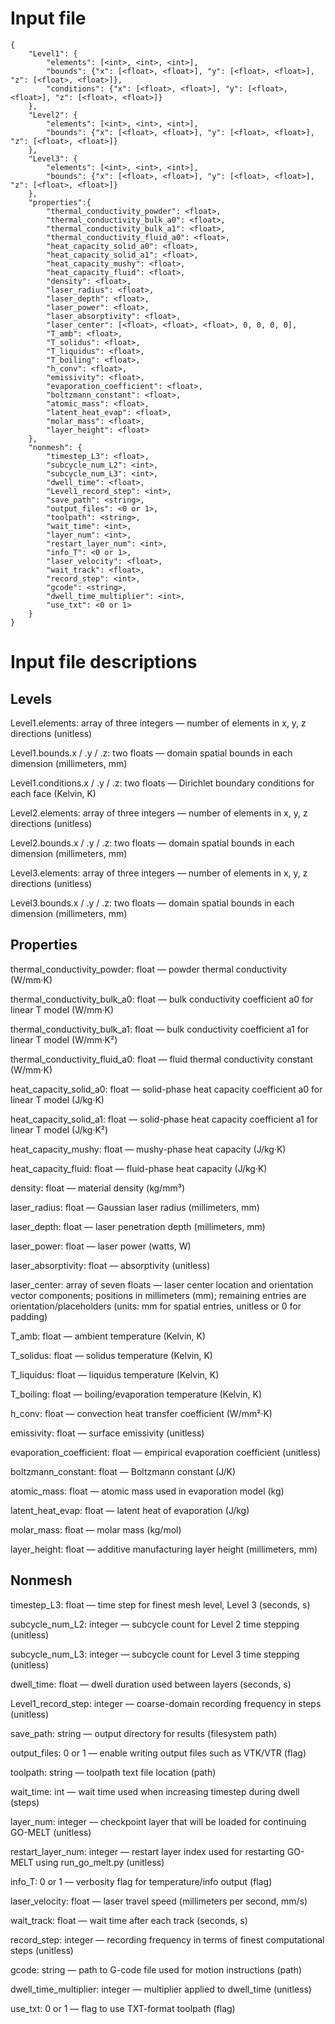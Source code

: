# Input file
```
{
	"Level1": {
		"elements": [<int>, <int>, <int>],
		"bounds": {"x": [<float>, <float>], "y": [<float>, <float>], "z": [<float>, <float>]},
		"conditions": {"x": [<float>, <float>], "y": [<float>, <float>], "z": [<float>, <float>]}
	},
	"Level2": {
		"elements": [<int>, <int>, <int>],
		"bounds": {"x": [<float>, <float>], "y": [<float>, <float>], "z": [<float>, <float>]}
	},
	"Level3": {
		"elements": [<int>, <int>, <int>],
		"bounds": {"x": [<float>, <float>], "y": [<float>, <float>], "z": [<float>, <float>]}
	},
	"properties":{
        "thermal_conductivity_powder": <float>,
        "thermal_conductivity_bulk_a0": <float>,
        "thermal_conductivity_bulk_a1": <float>,
        "thermal_conductivity_fluid_a0": <float>,
        "heat_capacity_solid_a0": <float>,
        "heat_capacity_solid_a1": <float>,
        "heat_capacity_mushy": <float>,
        "heat_capacity_fluid": <float>,
        "density": <float>,
        "laser_radius": <float>,
        "laser_depth": <float>,
        "laser_power": <float>,
        "laser_absorptivity": <float>,
        "laser_center": [<float>, <float>, <float>, 0, 0, 0, 0],
        "T_amb": <float>,
        "T_solidus": <float>,
        "T_liquidus": <float>,
        "T_boiling": <float>,
        "h_conv": <float>,
        "emissivity": <float>,
        "evaporation_coefficient": <float>,
        "boltzmann_constant": <float>,
        "atomic_mass": <float>,
        "latent_heat_evap": <float>,
        "molar_mass": <float>,
        "layer_height": <float>
	},
	"nonmesh": {
        "timestep_L3": <float>,
        "subcycle_num_L2": <int>,
        "subcycle_num_L3": <int>,
        "dwell_time": <float>,
        "Level1_record_step": <int>,
        "save_path": <string>,
        "output_files": <0 or 1>,
        "toolpath": <string>,
        "wait_time": <int>,
        "layer_num": <int>,
        "restart_layer_num": <int>,
        "info_T": <0 or 1>,
        "laser_velocity": <float>,
        "wait_track": <float>,
        "record_step": <int>,
        "gcode": <string>,
        "dwell_time_multiplier": <int>,
        "use_txt": <0 or 1>
	}
}
```
# Input file descriptions
## Levels
Level1.elements: array of three integers — number of elements in x, y, z directions (unitless)

Level1.bounds.x / .y / .z: two floats — domain spatial bounds in each dimension (millimeters, mm)

Level1.conditions.x / .y / .z: two floats — Dirichlet boundary conditions for each face (Kelvin, K)

Level2.elements: array of three integers — number of elements in x, y, z directions (unitless)

Level2.bounds.x / .y / .z: two floats — domain spatial bounds in each dimension (millimeters, mm)

Level3.elements: array of three integers — number of elements in x, y, z directions (unitless)

Level3.bounds.x / .y / .z: two floats — domain spatial bounds in each dimension (millimeters, mm)

## Properties
thermal_conductivity_powder: float — powder thermal conductivity (W/mm·K)

thermal_conductivity_bulk_a0: float — bulk conductivity coefficient a0 for linear T model (W/mm·K)

thermal_conductivity_bulk_a1: float — bulk conductivity coefficient a1 for linear T model (W/mm·K²)

thermal_conductivity_fluid_a0: float — fluid thermal conductivity constant (W/mm·K)

heat_capacity_solid_a0: float — solid-phase heat capacity coefficient a0 for linear T model (J/kg·K)

heat_capacity_solid_a1: float — solid-phase heat capacity coefficient a1 for linear T model (J/kg·K²)

heat_capacity_mushy: float — mushy-phase heat capacity (J/kg·K)

heat_capacity_fluid: float — fluid-phase heat capacity (J/kg·K)

density: float — material density (kg/mm³)

laser_radius: float — Gaussian laser radius (millimeters, mm)

laser_depth: float — laser penetration depth (millimeters, mm)

laser_power: float — laser power (watts, W)

laser_absorptivity: float — absorptivity (unitless)

laser_center: array of seven floats — laser center location and orientation vector components; positions in millimeters (mm); remaining entries are orientation/placeholders (units: mm for spatial entries, unitless or 0 for padding)

T_amb: float — ambient temperature (Kelvin, K)

T_solidus: float — solidus temperature (Kelvin, K)

T_liquidus: float — liquidus temperature (Kelvin, K)

T_boiling: float — boiling/evaporation temperature (Kelvin, K)

h_conv: float — convection heat transfer coefficient (W/mm²·K)

emissivity: float — surface emissivity (unitless)

evaporation_coefficient: float — empirical evaporation coefficient (unitless)

boltzmann_constant: float — Boltzmann constant (J/K)

atomic_mass: float — atomic mass used in evaporation model (kg)

latent_heat_evap: float — latent heat of evaporation (J/kg)

molar_mass: float — molar mass (kg/mol)

layer_height: float — additive manufacturing layer height (millimeters, mm)

## Nonmesh
timestep_L3: float — time step for finest mesh level, Level 3 (seconds, s)

subcycle_num_L2: integer — subcycle count for Level 2 time stepping (unitless)

subcycle_num_L3: integer — subcycle count for Level 3 time stepping (unitless)

dwell_time: float — dwell duration used between layers (seconds, s)

Level1_record_step: integer — coarse-domain recording frequency in steps (unitless)

save_path: string — output directory for results (filesystem path)

output_files: 0 or 1 — enable writing output files such as VTK/VTR (flag)

toolpath: string — toolpath text file location (path)

wait_time: int — wait time used when increasing timestep during dwell (steps)

layer_num: integer — checkpoint layer that will be loaded for continuing GO-MELT (unitless)

restart_layer_num: integer — restart layer index used for restarting GO-MELT using run_go_melt.py (unitless)

info_T: 0 or 1 — verbosity flag for temperature/info output (flag)

laser_velocity: float — laser travel speed (millimeters per second, mm/s)

wait_track: float — wait time after each track (seconds, s)

record_step: integer — recording frequency in terms of finest computational steps (unitless)

gcode: string — path to G-code file used for motion instructions (path)

dwell_time_multiplier: integer — multiplier applied to dwell_time (unitless)

use_txt: 0 or 1 — flag to use TXT-format toolpath (flag)
